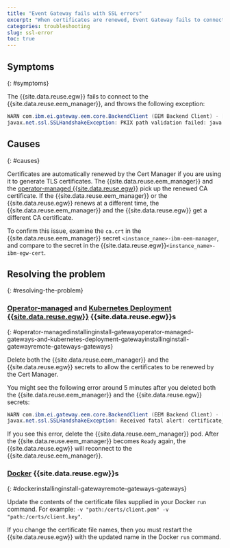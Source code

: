 ```yaml
---
title: "Event Gateway fails with SSL errors"
excerpt: "When certificates are renewed, Event Gateway fails to connect to Event Endpoint Manager with `PKIX path validation failed` error."
categories: troubleshooting
slug: ssl-error
toc: true
---
```


## Symptoms
{: #symptoms}

<!-- DRAFT COMMENT: This topic needs updating to consider users with custom manager certs. -->

The {{site.data.reuse.egw}} fails to connect to the {{site.data.reuse.eem_manager}}, and throws the following exception:

```java
WARN com.ibm.ei.gateway.eem.core.BackendClient (EEM Backend Client) - [lambda$checkData$15:293] Error updating resources from https://<eem-manager-gateway-route>/clusters : Failed to create SSL connection
javax.net.ssl.SSLHandshakeException: PKIX path validation failed: java.security.cert.CertPathValidatorException: Path does not chain with any of the trust anchors
```

## Causes
{: #causes}

Certificates are automatically renewed by the Cert Manager if you are using it to generate TLS certificates. The {{site.data.reuse.eem_manager}} and the [operator-managed {{site.data.reuse.egw}}](../../installing/install-gateway#operator-managed-gateways) pick up the renewed CA certificate. If the {{site.data.reuse.eem_manager}} or the {{site.data.reuse.egw}} renews at a different time, the {{site.data.reuse.eem_manager}} and the {{site.data.reuse.egw}} get a different CA certificate. 

To confirm this issue, examine the `ca.crt` in the {{site.data.reuse.eem_manager}} secret `<instance_name>-ibm-eem-manager`, and compare to the secret in the {{site.data.reuse.egw}}`<instance_name>-ibm-egw-cert`.


## Resolving the problem
{: #resolving-the-problem}

### [Operator-managed](../../installing/install-gateway#operator-managed-gateways) and [Kubernetes Deployment {{site.data.reuse.egw}}](../../installing/install-gateway#remote-gateways) {{site.data.reuse.egw}}s
{: #operator-managedinstallinginstall-gatewayoperator-managed-gateways-and-kubernetes-deployment-gatewayinstallinginstall-gatewayremote-gateways-gateways}

Delete both the {{site.data.reuse.eem_manager}} and the {{site.data.reuse.egw}} secrets to allow the certificates to be renewed by the Cert Manager.

You might see the following error around 5 minutes after you deleted both the {{site.data.reuse.eem_manager}} and the {{site.data.reuse.egw}} secrets:

```java
WARN com.ibm.ei.gateway.eem.core.BackendClient (EEM Backend Client) - [lambda$checkData$15:293] Error updating resources from https://quick-start-manager-ibm-eem-gateway-eim.apps.tag.cp.fyre.ibm.com/clusters : javax.net.ssl.SSLHandshakeException: Received fatal alert: certificate_unknown
javax.net.ssl.SSLHandshakeException: Received fatal alert: certificate_unknown
```

If you see this error, delete the {{site.data.reuse.eem_manager}} pod. After the {{site.data.reuse.eem_manager}} becomes `Ready` again, the {{site.data.reuse.egw}} will reconnect to the {{site.data.reuse.eem_manager}}.

### [Docker](../../installing/install-gateway#remote-gateways) {{site.data.reuse.egw}}s
{: #dockerinstallinginstall-gatewayremote-gateways-gateways}

Update the contents of the certificate files supplied in your Docker `run` command. For example:   `-v "path:/certs/client.pem" -v "path:/certs/client.key"`.

If you change the certificate file names, then you must restart the {{site.data.reuse.egw}} with the updated name in the Docker `run` command.



